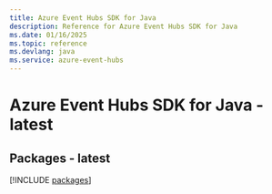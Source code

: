 ```yaml
---
title: Azure Event Hubs SDK for Java
description: Reference for Azure Event Hubs SDK for Java
ms.date: 01/16/2025
ms.topic: reference
ms.devlang: java
ms.service: azure-event-hubs
---
```

# Azure Event Hubs SDK for Java - latest
## Packages - latest
[!INCLUDE [packages](event-hubs-index.md)]
